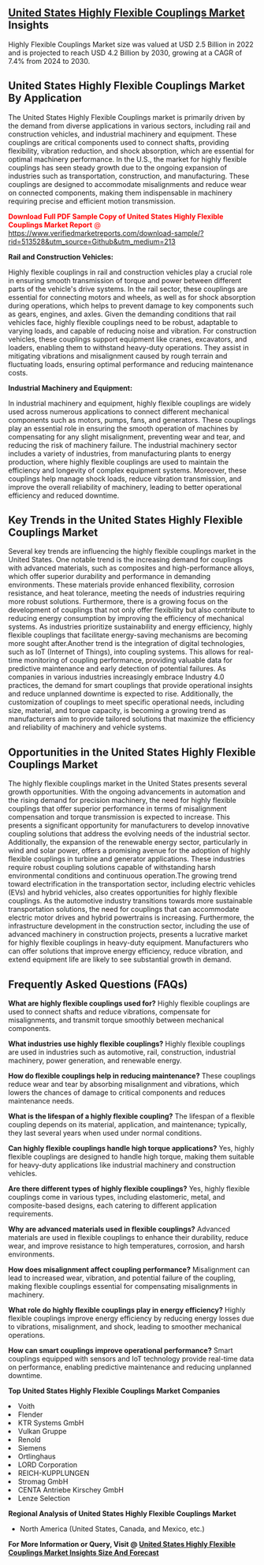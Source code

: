 <h2><a href="https://www.verifiedmarketreports.com/download-sample/?rid=513528&amp;utm_source=Github&amp;utm_medium=213" target="_blank">United States Highly Flexible Couplings Market</a> Insights</h2><p>Highly Flexible Couplings Market size was valued at USD 2.5 Billion in 2022 and is projected to reach USD 4.2 Billion by 2030, growing at a CAGR of 7.4% from 2024 to 2030.</p><p><h2>United States Highly Flexible Couplings Market By Application</h2>The United States Highly Flexible Couplings market is primarily driven by the demand from diverse applications in various sectors, including rail and construction vehicles, and industrial machinery and equipment. These couplings are critical components used to connect shafts, providing flexibility, vibration reduction, and shock absorption, which are essential for optimal machinery performance. In the U.S., the market for highly flexible couplings has seen steady growth due to the ongoing expansion of industries such as transportation, construction, and manufacturing. These couplings are designed to accommodate misalignments and reduce wear on connected components, making them indispensable in machinery requiring precise and efficient motion transmission.<p><span class=""><span style="color: #ff0000;"><strong>Download Full PDF Sample Copy of United States Highly Flexible Couplings Market Report</strong> @ </span><a href="https://www.verifiedmarketreports.com/download-sample/?rid=513528&amp;utm_source=Github&amp;utm_medium=213" target="_blank">https://www.verifiedmarketreports.com/download-sample/?rid=513528&amp;utm_source=Github&amp;utm_medium=213</a></span></p><p><strong>Rail and Construction Vehicles:</strong></p>Highly flexible couplings in rail and construction vehicles play a crucial role in ensuring smooth transmission of torque and power between different parts of the vehicle's drive systems. In the rail sector, these couplings are essential for connecting motors and wheels, as well as for shock absorption during operations, which helps to prevent damage to key components such as gears, engines, and axles. Given the demanding conditions that rail vehicles face, highly flexible couplings need to be robust, adaptable to varying loads, and capable of reducing noise and vibration. For construction vehicles, these couplings support equipment like cranes, excavators, and loaders, enabling them to withstand heavy-duty operations. They assist in mitigating vibrations and misalignment caused by rough terrain and fluctuating loads, ensuring optimal performance and reducing maintenance costs.<p><strong>Industrial Machinery and Equipment:</strong></p>In industrial machinery and equipment, highly flexible couplings are widely used across numerous applications to connect different mechanical components such as motors, pumps, fans, and generators. These couplings play an essential role in ensuring the smooth operation of machines by compensating for any slight misalignment, preventing wear and tear, and reducing the risk of machinery failure. The industrial machinery sector includes a variety of industries, from manufacturing plants to energy production, where highly flexible couplings are used to maintain the efficiency and longevity of complex equipment systems. Moreover, these couplings help manage shock loads, reduce vibration transmission, and improve the overall reliability of machinery, leading to better operational efficiency and reduced downtime.<h2>Key Trends in the United States Highly Flexible Couplings Market</h2>Several key trends are influencing the highly flexible couplings market in the United States. One notable trend is the increasing demand for couplings with advanced materials, such as composites and high-performance alloys, which offer superior durability and performance in demanding environments. These materials provide enhanced flexibility, corrosion resistance, and heat tolerance, meeting the needs of industries requiring more robust solutions. Furthermore, there is a growing focus on the development of couplings that not only offer flexibility but also contribute to reducing energy consumption by improving the efficiency of mechanical systems. As industries prioritize sustainability and energy efficiency, highly flexible couplings that facilitate energy-saving mechanisms are becoming more sought after.Another trend is the integration of digital technologies, such as IoT (Internet of Things), into coupling systems. This allows for real-time monitoring of coupling performance, providing valuable data for predictive maintenance and early detection of potential failures. As companies in various industries increasingly embrace Industry 4.0 practices, the demand for smart couplings that provide operational insights and reduce unplanned downtime is expected to rise. Additionally, the customization of couplings to meet specific operational needs, including size, material, and torque capacity, is becoming a growing trend as manufacturers aim to provide tailored solutions that maximize the efficiency and reliability of machinery and vehicle systems.<h2>Opportunities in the United States Highly Flexible Couplings Market</h2>The highly flexible couplings market in the United States presents several growth opportunities. With the ongoing advancements in automation and the rising demand for precision machinery, the need for highly flexible couplings that offer superior performance in terms of misalignment compensation and torque transmission is expected to increase. This presents a significant opportunity for manufacturers to develop innovative coupling solutions that address the evolving needs of the industrial sector. Additionally, the expansion of the renewable energy sector, particularly in wind and solar power, offers a promising avenue for the adoption of highly flexible couplings in turbine and generator applications. These industries require robust coupling solutions capable of withstanding harsh environmental conditions and continuous operation.The growing trend toward electrification in the transportation sector, including electric vehicles (EVs) and hybrid vehicles, also creates opportunities for highly flexible couplings. As the automotive industry transitions towards more sustainable transportation solutions, the need for couplings that can accommodate electric motor drives and hybrid powertrains is increasing. Furthermore, the infrastructure development in the construction sector, including the use of advanced machinery in construction projects, presents a lucrative market for highly flexible couplings in heavy-duty equipment. Manufacturers who can offer solutions that improve energy efficiency, reduce vibration, and extend equipment life are likely to see substantial growth in demand.<h2>Frequently Asked Questions (FAQs)</h2><p><strong>What are highly flexible couplings used for?</strong> Highly flexible couplings are used to connect shafts and reduce vibrations, compensate for misalignments, and transmit torque smoothly between mechanical components.</p><p><strong>What industries use highly flexible couplings?</strong> Highly flexible couplings are used in industries such as automotive, rail, construction, industrial machinery, power generation, and renewable energy.</p><p><strong>How do flexible couplings help in reducing maintenance?</strong> These couplings reduce wear and tear by absorbing misalignment and vibrations, which lowers the chances of damage to critical components and reduces maintenance needs.</p><p><strong>What is the lifespan of a highly flexible coupling?</strong> The lifespan of a flexible coupling depends on its material, application, and maintenance; typically, they last several years when used under normal conditions.</p><p><strong>Can highly flexible couplings handle high torque applications?</strong> Yes, highly flexible couplings are designed to handle high torque, making them suitable for heavy-duty applications like industrial machinery and construction vehicles.</p><p><strong>Are there different types of highly flexible couplings?</strong> Yes, highly flexible couplings come in various types, including elastomeric, metal, and composite-based designs, each catering to different application requirements.</p><p><strong>Why are advanced materials used in flexible couplings?</strong> Advanced materials are used in flexible couplings to enhance their durability, reduce wear, and improve resistance to high temperatures, corrosion, and harsh environments.</p><p><strong>How does misalignment affect coupling performance?</strong> Misalignment can lead to increased wear, vibration, and potential failure of the coupling, making flexible couplings essential for compensating misalignments in machinery.</p><p><strong>What role do highly flexible couplings play in energy efficiency?</strong> Highly flexible couplings improve energy efficiency by reducing energy losses due to vibrations, misalignment, and shock, leading to smoother mechanical operations.</p><p><strong>How can smart couplings improve operational performance?</strong> Smart couplings equipped with sensors and IoT technology provide real-time data on performance, enabling predictive maintenance and reducing unplanned downtime.</p></p><p><strong>Top United States Highly Flexible Couplings Market Companies</strong></p><div data-test-id=""><p><li>Voith</li><li> Flender</li><li> KTR Systems GmbH</li><li> Vulkan Gruppe</li><li> Renold</li><li> Siemens</li><li> Ortlinghaus</li><li> LORD Corporation</li><li> REICH-KUPPLUNGEN</li><li> Stromag GmbH</li><li> CENTA Antriebe Kirschey GmbH</li><li> Lenze Selection</li></p><div><strong>Regional Analysis of&nbsp;United States Highly Flexible Couplings Market</strong></div><ul><li dir="ltr"><p dir="ltr">North America&nbsp;(United States, Canada, and Mexico, etc.)</p></li></ul><p><strong>For More Information or Query, Visit @&nbsp;</strong><strong><a href="https://www.verifiedmarketreports.com/product/highly-flexible-couplings-market/?utm_source=Github&amp;utm_medium=213" target="_blank">United States Highly Flexible Couplings Market Insights Size And Forecast</a></strong></p></div>
